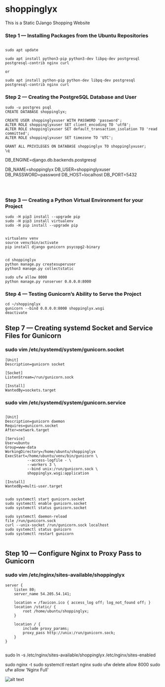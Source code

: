 # shoppinglyx
This is a Static DJango Shopping Website 



### Step 1 — Installing Packages from the Ubuntu Repositories


```

sudo apt update

sudo apt install python3-pip python3-dev libpq-dev postgresql postgresql-contrib nginx curl

or 

sudo apt install python-pip python-dev libpq-dev postgresql postgresql-contrib nginx curl

```


### Step 2 — Creating the PostgreSQL Database and User

```
sudo -u postgres psql
CREATE DATABASE shoppinglyx;

CREATE USER shoppinglyxuser WITH PASSWORD 'password';
ALTER ROLE shoppinglyxuser SET client_encoding TO 'utf8';
ALTER ROLE shoppinglyxuser SET default_transaction_isolation TO 'read committed';
ALTER ROLE shoppinglyxuser SET timezone TO 'UTC';

GRANT ALL PRIVILEGES ON DATABASE shoppinglyx TO shoppinglyxuser;
\q

```


DB_ENGINE=django.db.backends.postgresql

DB_NAME=shoppinglyx
DB_USER=shoppinglyxuser
DB_PASSWORD=password
DB_HOST=localhost
DB_PORT=5432




```



```


### Step 3 — Creating a Python Virtual Environment for your Project

```
sudo -H pip3 install --upgrade pip
sudo -H pip3 install virtualenv
sudo -H pip install --upgrade pip


virtualenv venv
source venv/bin/activate
pip install django gunicorn psycopg2-binary


cd shoppinglyx
python manage.py createsuperuser
python3 manage.py collectstatic

sudo ufw allow 8000
python manage.py runserver 0.0.0.0:8000

```

### Step 4 — Testing Gunicorn’s Ability to Serve the Project

```
cd ~/shoppinglyx
gunicorn --bind 0.0.0.0:8000 shoppinglyx.wsgi
deactivate

```

## Step 7 — Creating systemd Socket and Service Files for Gunicorn


### sudo vim /etc/systemd/system/gunicorn.socket

```
[Unit]
Description=gunicorn socket

[Socket]
ListenStream=/run/gunicorn.sock

[Install]
WantedBy=sockets.target
```

### sudo vim /etc/systemd/system/gunicorn.service

```

[Unit]
Description=gunicorn daemon
Requires=gunicorn.socket
After=network.target

[Service]
User=ubuntu
Group=www-data
WorkingDirectory=/home/ubuntu/shoppinglyx
ExecStart=/home/ubuntu/venv/bin/gunicorn \
          --access-logfile - \
          --workers 3 \
          --bind unix:/run/gunicorn.sock \
          shoppinglyx.wsgi:application

[Install]
WantedBy=multi-user.target


```

```
sudo systemctl start gunicorn.socket
sudo systemctl enable gunicorn.socket
sudo systemctl status gunicorn.socket

```


```
sudo systemctl daemon-reload
file /run/gunicorn.sock
curl --unix-socket /run/gunicorn.sock localhost
sudo systemctl status gunicorn
sudo systemctl restart gunicorn


```



## Step 10 — Configure Nginx to Proxy Pass to Gunicorn


### sudo vim /etc/nginx/sites-available/shoppinglyx



```
server {
    listen 80;
    server_name 54.205.54.141;

    location = /favicon.ico { access_log off; log_not_found off; }
    location /static/ {
        root /home/ubuntu/shoppinglyx;
    }

    location / {
        include proxy_params;
        proxy_pass http://unix:/run/gunicorn.sock;
    }
}


```



sudo ln -s /etc/nginx/sites-available/shoppinglyx /etc/nginx/sites-enabled

sudo nginx -t
sudo systemctl restart nginx
sudo ufw delete allow 8000
sudo ufw allow 'Nginx Full'



![alt text](https://github.com/geekyshow1/shoppinglyx/blob/main/Screenshots/Home.jpeg)
